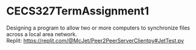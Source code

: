 # CECS327TermAssignment1
Designing a program to allow two or more computers to synchronize files across a local area network.<br/>
Replit: https://replit.com/@McJet/Peer2PeerServerClientpy#JetTest.py
